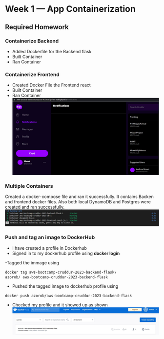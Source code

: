 # Week 1 — App Containerization

## Required Homework
### Containerize Backend
- Added Dockerfile for the Backend flask
- Built Container
- Ran Container


### Containerize Frontend
- Created Docker File the Frontend react
- Built Container
- Ran Container
![Notifications Page](assets/Notifications_page.jpg)

### Multiple Containers
Created a docker-compose file and ran it successfully.
It contains Backen and frontend docker files. Also both local DynamoDB and Postgres were created and ran successfully. 
![Docker compose up](assets/docker_compose_up.jpg)


### Push and tag an image to DockerHub
- I have created a profile in Dockerhub
- Signed in to my dockerhub profile using **docker login**

-Tagged the immage using
```
docker tag aws-bootcamp-cruddur-2023-backend-flask\ 
azorob/ aws-bootcamp-cruddur-2023-backend-flask
```
- Pushed the tagged image to dockerhub profile using
```
docker push azorob/aws-bootcamp-cruddur-2023-backend-flask
```
- Checked my profile and it showed up as shown 
![DockerHub Image](assets/DockerHub%20Image.jpg)


